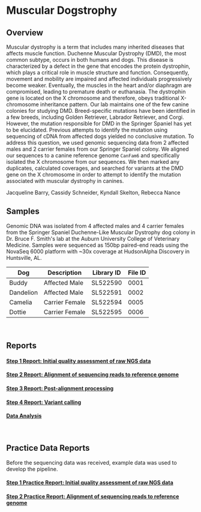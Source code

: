 # Muscular Dogstrophy

## Overview

Muscular dystrophy is a term that includes many inherited diseases that affects muscle function. Duchenne Muscular Dystrophy (DMD), the most common subtype, occurs in both humans and dogs. This disease is characterized by a defect in the gene that encodes the protein dystrophin, which plays a critical role in muscle structure and function. Consequently, movement and mobility are impaired and affected individuals progressively become weaker. Eventually, the muscles in the heart and/or diaphragm are compromised, leading to premature death or euthanasia. The dystrophin gene is located on the X chromosome and therefore, obeys traditional X-chromosome inheritance pattern. Our lab maintains one of the few canine colonies for studying DMD. Breed-specific mutations have been identified in a few breeds, including Golden Retriever, Labrador Retriever, and Corgi. However, the mutation responsible for DMD in the Springer Spaniel has yet to be elucidated. Previous attempts to identify the mutation using sequencing of cDNA from affected dogs yielded no conclusive mutation. To address this question, we used genomic sequencing data from 2 affected males and 2 carrier females from our Springer Spaniel colony. We aligned our sequences to a canine reference genome `CanFam6` and specifically isolated the X chromosome from our sequences. We then marked any duplicates, calculated coverages, and searched for variants at the DMD gene on the X chromosome in order to attempt to identify the mutation associated with muscular dystrophy in canines.


Jacqueline Barry, Cassidy Schneider, Kyndall Skelton, Rebecca Nance


## Samples
Genomic DNA was isolated from 4 affected males and 4 carrier females from the Springer Spaniel Duchenne-Like Muscular Dystrophy dog colony in Dr. Bruce F. Smith's lab at the Auburn University College of Veterinary Medicine. Samples were sequenced as 150bp paired-end reads using the NovaSeq 6000 platform with ~30x coverage at HudsonAlpha Discovery in Huntsville, AL.

| Dog | Description | Library ID | File ID |
| --- | --- | --- | --- |
| Buddy | Affected Male | SL522590 | 0001
| Dandelion | Affected Male | SL522591 | 0002
| Camelia | Carrier Female | SL522594 | 0005
| Dottie | Carrier Female | SL522595 | 0006


<br>

## Reports

#### [Step 1 Report: Initial quality assessment of raw NGS data](STEP_1.md)
#### [Step 2 Report: Alignment of sequencing reads to reference genome](STEP_2.md)
#### [Step 3 Report: Post-alignment processing](STEP_3.md)
#### [Step 4 Report: Variant calling](STEP_4.md)
#### [Data Analysis](Data_Analysis.md)
<br>

## Practice Data Reports

Before the sequencing data was received, example data was used to develop the pipeline.

#### [Step 1 Practice Report: Initial quality assessment of raw NGS data](practice_reports/STEP_1.md)
#### [Step 2 Practice Report: Alignment of sequencing reads to reference genome](practice_reports/STEP_2.md)
